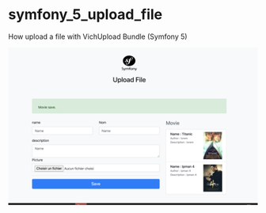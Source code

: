# symfony_5_upload_file
How upload a file with VichUpload Bundle (Symfony 5)

![drawing](app/capture.png)
